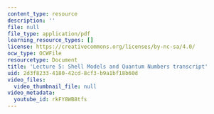 ```yaml
---
content_type: resource
description: ''
file: null
file_type: application/pdf
learning_resource_types: []
license: https://creativecommons.org/licenses/by-nc-sa/4.0/
ocw_type: OCWFile
resourcetype: Document
title: 'Lecture 5: Shell Models and Quantum Numbers transcript'
uid: 2d3f8233-4180-42cd-8cf3-b9a1bf18b60d
video_files:
  video_thumbnail_file: null
video_metadata:
  youtube_id: rkFY8WB8tfs
---
```

